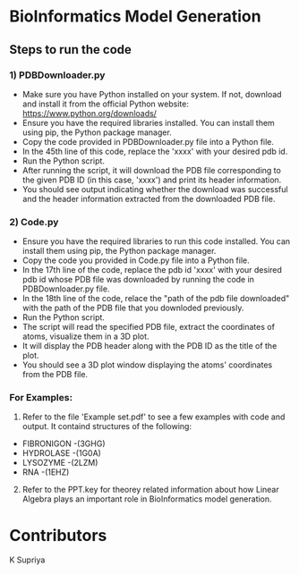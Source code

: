 # BioInformatics Model Generation
## Steps to run the code
### 1)  PDBDownloader.py
- Make sure you have Python installed on your system. If not, download and install it from the official Python website: https://www.python.org/downloads/
- Ensure you have the required libraries installed. You can install them using pip, the Python package manager.
- Copy the code provided in PDBDownloader.py file into a Python file.
- In the 45th line of this code, replace the 'xxxx' with your desired pdb id.
- Run the Python script.
- After running the script, it will download the PDB file corresponding to the given PDB ID (in this case, 'xxxx') and print its header information.
- You should see output indicating whether the download was successful and the header information extracted from the downloaded PDB file.

### 2)  Code.py
- Ensure you have the required libraries to run this code installed. You can install them using pip, the Python package manager.
- Copy the code you provided in Code.py file into a Python file.
- In the 17th line of the code, replace the pdb id 'xxxx' with your desired pdb id whose PDB file was downloaded by running the code in PDBDownloader.py file.
- In the 18th line of the code, relace the "path of the pdb file downloaded" with the path of the PDB file that you downloded previously.
- Run the Python script.
- The script will read the specified PDB file, extract the coordinates of atoms, visualize them in a 3D plot.
- It will display the PDB header along with the PDB ID as the title of the plot.
- You should see a 3D plot window displaying the atoms' coordinates from the PDB file.

### For Examples:
1) Refer to the file 'Example set.pdf' to see a few examples with code and output. It containd structures of the following:
- FIBRONIGON -(3GHG)
-  HYDROLASE  -(1G0A)
-  LYSOZYME   -(2LZM)
- RNA        -(1EHZ)
2) Refer to the PPT.key for theorey related information about how Linear Algebra plays an important role in BioInformatics model generation.

  # Contributors
K Supriya
